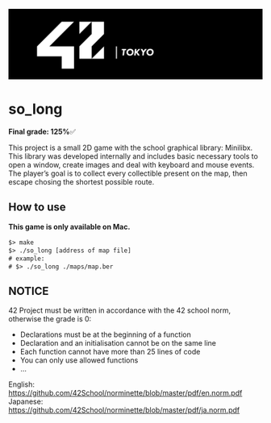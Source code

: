 ![](https://github.com/Sur1ive/42tokyo_piscine/blob/master/42.png)
# so_long
**Final grade: 125%**:white_check_mark:</br>

This project is a small 2D game with the school graphical library: Minilibx. This library was developed internally and includes basic necessary tools to open a window, create images and deal with keyboard and mouse events.
The player’s goal is to collect every collectible present on the map, then escape chosing the shortest possible route.

## How to use
**This game is only available on Mac.**
```
$> make
$> ./so_long [address of map file]
# example:
# $> ./so_long ./maps/map.ber
```

## NOTICE 
42 Project must be written in accordance with the 42 school norm, otherwise the grade is 0:
* Declarations must be at the beginning of a function
* Declaration and an initialisation cannot be on the same line
* Each function cannot have more than 25 lines of code
* You can only use allowed functions
* ...

English: https://github.com/42School/norminette/blob/master/pdf/en.norm.pdf <br />
Japanese: https://github.com/42School/norminette/blob/master/pdf/ja.norm.pdf
